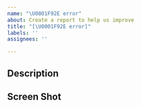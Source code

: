 ```yaml
---
name: "\U0001F92E error"
about: Create a report to help us improve
title: "[\U0001F92E error]"
labels: ''
assignees: ''

---
```


## Description

## Screen Shot
